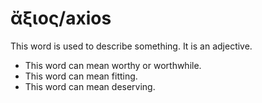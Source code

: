 # ἄξιος/axios

This word is used to describe something. It is an adjective. 

* This word can mean worthy or worthwhile.
* This word can mean fitting. 
* This word can mean deserving. 
